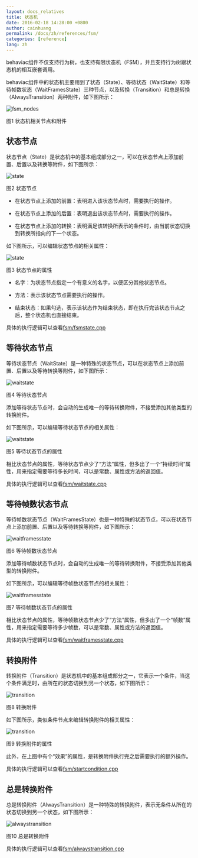 ```yaml
---
layout: docs_relatives
title: 状态机
date: 2016-02-18 14:28:00 +0800
author: cainhuang
permalink: /docs/zh/references/fsm/
categories: [reference]
lang: zh
---
```


behaviac组件不仅支持行为树，也支持有限状态机（FSM），并且支持行为树跟状态机的相互嵌套调用。

behaviac组件中的状态机主要用到了状态（State）、等待状态（WaitState）和等待帧数状态（WaitFramesState）三种节点，以及转换（Transition）和总是转换（AlwaysTransition）两种附件，如下图所示：

![fsm_nodes]({{site.url}}{{site.baseurl}}/img/references/fsm_nodes.png)

图1 状态机相关节点和附件

## 状态节点

状态节点（State）是状态机中的基本组成部分之一，可以在状态节点上添加前置、后置以及转换等附件，如下图所示：

![state]({{site.url}}{{site.baseurl}}/img/references/state.png)

图2 状态节点

- 在状态节点上添加的前置：表明进入该状态节点时，需要执行的操作。

- 在状态节点上添加的后置：表明退出该状态节点时，需要执行的操作。

- 在状态节点上添加的转换：表明满足该转换所表示的条件时，由当前状态切换到转换所指向的下一个状态。

如下图所示，可以编辑状态节点的相关属性：

![state]({{site.url}}{{site.baseurl}}/img/references/state_prop.png)

图3 状态节点的属性

- 名字：为状态节点指定一个有意义的名字，以便区分其他状态节点。

- 方法：表示该状态节点需要执行的操作。

- 结束状态：如果勾选，表示该状态作为结束状态，即在执行完该状态节点之后，整个状态机也直接结束。

具体的执行逻辑可以查看[fsm/fsmstate.cpp]({{site.repository}}/blob/master/src/fsm/fsmstate.cpp)

## 等待状态节点

等待状态节点（WaitState）是一种特殊的状态节点，可以在状态节点上添加前置、后置以及等待转换等附件，如下图所示：

![waitstate]({{site.url}}{{site.baseurl}}/img/references/waitstate.png)

图4 等待状态节点

添加等待状态节点时，会自动的生成唯一的等待转换附件，不接受添加其他类型的转换附件。

如下图所示，可以编辑等待状态节点的相关属性：

![waitstate]({{site.url}}{{site.baseurl}}/img/references/waitstate_prop.png)

图5 等待状态节点的属性

相比状态节点的属性，等待状态节点少了“方法”属性，但多出了一个“持续时间”属性，用来指定需要等待多长时间，可以是常数、属性或方法的返回值。

具体的执行逻辑可以查看[fsm/waitstate.cpp]({{site.repository}}/blob/master/src/fsm/waitstate.cpp)

## 等待帧数状态节点

等待帧数状态节点（WaitFramesState）也是一种特殊的状态节点，可以在状态节点上添加前置、后置以及等待转换等附件，如下图所示：

![waitframesstate]({{site.url}}{{site.baseurl}}/img/references/waitframesstate.png)

图6 等待帧数状态节点

添加等待帧数状态节点时，会自动的生成唯一的等待转换附件，不接受添加其他类型的转换附件。

如下图所示，可以编辑等待帧数状态节点的相关属性：

![waitframesstate]({{site.url}}{{site.baseurl}}/img/references/waitframesstate_prop.png)

图7 等待帧数状态节点的属性

相比状态节点的属性，等待帧数状态节点少了“方法”属性，但多出了一个“帧数”属性，用来指定需要等待多少帧数，可以是常数、属性或方法的返回值。

具体的执行逻辑可以查看[fsm/waitframesstate.cpp]({{site.repository}}/blob/master/src/fsm/waitframesstate.cpp)

## 转换附件

转换附件（Transition）是状态机中的基本组成部分之一，它表示一个条件，当这个条件满足时，由所在的状态切换到另一个状态，如下图所示：

![transition]({{site.url}}{{site.baseurl}}/img/references/transition.png)

图8 转换附件

如下图所示，类似条件节点来编辑转换附件的相关属性：

![transition]({{site.url}}{{site.baseurl}}/img/references/transition_prop.png)

图9 转换附件的属性

此外，在上图中有个“效果”的属性，是转换附件执行完之后需要执行的额外操作。

具体的执行逻辑可以查看[fsm/startcondition.cpp]({{site.repository}}/blob/master/src/fsm/startcondition.cpp)

## 总是转换附件

总是转换附件（AlwaysTransition）是一种特殊的转换附件，表示无条件从所在的状态切换到另一个状态，如下图所示：

![alwaystransition]({{site.url}}{{site.baseurl}}/img/references/alwaystransition.png)

图10 总是转换附件

具体的执行逻辑可以查看[fsm/alwaystransition.cpp]({{site.repository}}/blob/master/src/fsm/alwaystransition.cpp)
